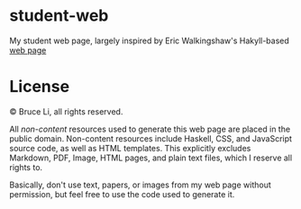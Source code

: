 student-web
===========

My student web page, largely inspired by Eric Walkingshaw's Hakyll-based
[web page](http://web.engr.oregonstate.edu/~walkiner/)

License
===========
© Bruce Li, all rights reserved.

All *non-content* resources used to generate this web page are placed in the
public domain. Non-content resources include Haskell, CSS, and JavaScript
source code, as well as HTML templates. This explicitly excludes Markdown, PDF,
Image, HTML pages, and plain text files, which I reserve all rights to.

Basically, don't use text, papers, or images from my web page without
permission, but feel free to use the code used to generate it.
